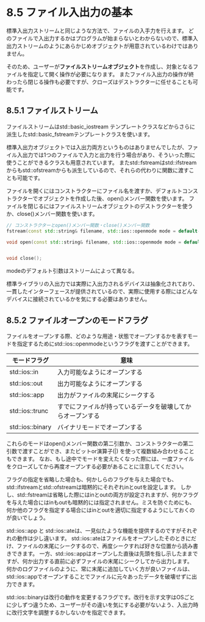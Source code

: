 # 8.5 ファイル入出力の基本
標準入出力ストリームと同じような方法で、ファイルの入手力を行えます。
どのファイルで入出力するかはプログラムが始まらないとわからないので、標準入出力ストリームのようにあらかじめオブジェクトが用意されているわけではありません。

そのため、ユーザーが**ファイルストリームオブジェクト**を作成し、対象となるファイルを指定して開く操作が必要になります。
またファイル入出力の操作が終わったら閉じる操作も必要ですが、クローズはデストラクターに任せることも可能です。

## 8.5.1 ファイルストリーム
ファイルストリームはstd::basic_iostream テンプレートクラスなどからさらに派生したstd::basic_fstreamテンプレートクラスを使います。

標準入出力オブジェクトでは入出力両方というものはありませんでしたが、ファイル入出力では1つのファイルで入力と出力を行う場合があり、そういった際に使うことができるクラスも用意されています。
またstd::fstreamはstd::ifstreamからもstd::ofstreamからも派生しているので、それらの代わりに関数に渡すことも可能です。

ファイルを開くにはコンストラクターにファイル名を渡すか、デフォルトコンストラクターでオブジェクトを作成した後、open()メンバー関数を使います。
ファイルを閉じるにはファイルストリームオブジェクトのデストラクターを使うか、close()メンバー関数を使います。

```C++
// コンストラクターとopen()メンバー関数・close()メンバー関数
fstream(const std::string& filename, std::ios::openmode mode = default-openmode);

void open(const std::string& filename, std::ios::openmode mode = default-openmode);


void close();
```

modeのデフォルト引数はストリームによって異なる。

標準ライブラリの入出力では実際に入出力されるデバイスは抽象化されており、一貫したインターフェースが提供されているので、実際に使用する際にはどんなデバイスに接続されているかを気にする必要はありません。

## 8.5.2 ファイルオープンのモードフラグ
ファイルをオープンする際、どのような用途・状態でオープンするかを表すモードを指定するためにstd::ios::openmodeというフラグを渡すことができます。

| モードフラグ | 意味 |
| --- | --- | 
| std::ios::in | 入力可能なようにオープンする |
| std::ios::out | 出力可能なようにオープンする |
| std::ios::app | 出力がファイルの末尾にシークする |
| std::ios::trunc | すでにファイルが持っているデータを破壊してからオープンする |
| std::ios::binary | バイナリモードでオープンする |

これらのモードはopen()メンバー関数の第二引数か、コンストラクターの第二引数で渡すことができ、またビットor演算子(|) を使って複数組み合わせることもできます。
なお、もし途中でモードを変えたくなった際には、一度ファイルをクローズしてから再度オープンする必要があることに注意してください。

フラグの指定を省略した場合も、何かしらのフラグを与えた場合でも、std::ifstreamとstd::ofstreamは暗黙的にそれぞれinとoutを設定します。
しかし、std::fstreamは省略した際にはinとoutの両方が設定されますが、何かフラグを与えた場合にはinもoutも暗黙的には指定されません。ミスを防ぐためにも、何か他のフラグを指定する場合にはinとoutを適切に指定するようにしておくのが良いでしょう。

std::ios::app と std::ios::ateは、一見似たような機能を提供するのですがそれぞれの動作は少し違います。
std::ios::ateはファイルをオープンしたそのときにだけ、ファイルの末尾にシークするので、再度シークすれば好きな位置から読み書きできます。
一方、std::ios::appはオープンした直後は先頭を指し示したままですが、何か出力する直前に必ずファイルの末尾にシークしてから出力します。
何かのログファイルのように、常に末尾に追加していく方が良いファイルは、std::ios::appでオープンすることでファイルに元々あったデータを破壊せずに出力できます。

std::ios::binaryは改行の動作を変更するフラグです。改行を示す文字はOSごとに少しずつ違うため、ユーザーがその違いを気にする必要がないよう、入出力時に改行文字を調整するかしないかを指定できます。
